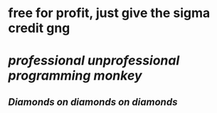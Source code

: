﻿# free for profit, just give the sigma credit gng
# *professional unprofessional programming monkey*
## ***Diamonds on diamonds on diamonds***  
